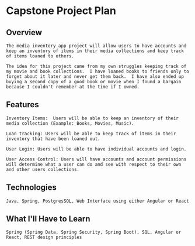 # Capstone Project Plan

## Overview
	The media inventory app project will allow users to have accounts and keep an inventory of items in their media collections and keep track of items loaned to others. 

	The idea for this project came from my own struggles keeping track of my movie and book collections.  I have loaned books to friends only to forget about it later and never get them back.  I have also ended up buying a second copy of a good book or movie when I found a bargain because I couldn't remember at the time if I owned.  
	

## Features
	Inventory Items:  Users will be able to keep an inventory of their media collection (Example: Books, Movies, Music).
	
	Loan tracking: Users will be able to keep track of items in their inventory that have been loaned out.

	User Login: Users will be able to have individual accounts and login.

	User Access Control: Users will have accounts and account permissions will determine what a user can do and see with respect to their own and other users collections.
	

## Technologies
	Java, Spring, PostgresSQL, Web Interface using either Angular or React

## What I'll Have to Learn
	Spring (Spring Data, Spring Security, Spring Boot), SQL, Angular or React, REST design principles
